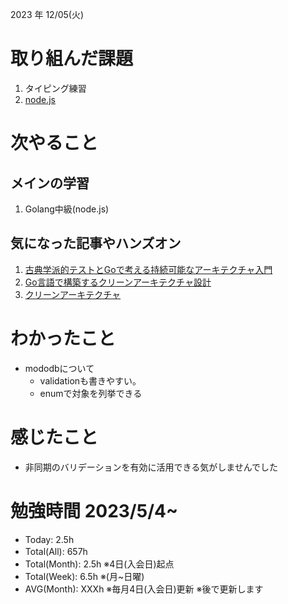 2023 年 12/05(火)

# 取り組んだ課題
1. タイピング練習
2. [node.js](https://members.codewithmosh.com/courses/the-complete-node-js-course-1/)


# 次やること

## メインの学習

1. Golang中級(node.js)

## 気になった記事やハンズオン
1. [古典学派的テストとGoで考える持続可能なアーキテクチャ入門](https://zenn.dev/jy8752/books/73769005e6afa9/viewer/chapter1)
2. [Go言語で構築するクリーンアーキテクチャ設計](https://techbookfest.org/product/9a3U54LBdKDE30ewPS6Ugn?productVariantID=itEzQN5gKZX8gXMmLTEXAB)
3. [クリーンアーキテクチャ](https://nuits.jp/entry/easiest-clean-architecture-2019-09)

# わかったこと

* mododbについて
  * validationも書きやすい。
  * enumで対象を列挙できる

# 感じたこと

* 非同期のバリデーションを有効に活用できる気がしませんでした

# 勉強時間 2023/5/4~

* Today: 2.5h
* Total(All): 657h　
* Total(Month): 2.5h ※4日(入会日)起点
* Total(Week): 6.5h ※(月~日曜)
* AVG(Month): XXXh ※毎月4日(入会日)更新 ※後で更新します
